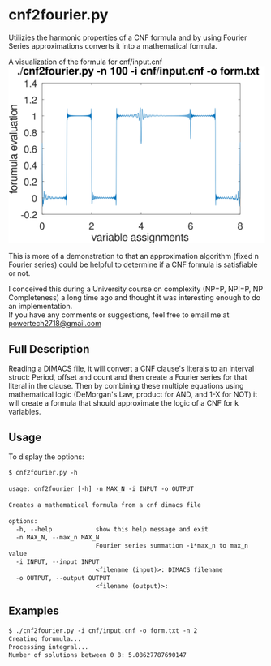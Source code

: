 ﻿# cnf2fourier.py
 
Utilizies the harmonic properties of a CNF formula and by using Fourier Series approximations
converts it into a mathematical formula.

A visualization of the formula for cnf/input.cnf ![3 vars fourier](images/3vars.svg)

This is more of a demonstration to that an 
approximation algorithm (fixed n Fourier series) could be helpful to determine if a 
CNF formula is satisfiable or not.  

I conceived this during a University course on complexity (NP=P, NP!=P, NP Completeness) 
a long time ago and thought it was interesting enough to do an implementation.    
If you have any comments or suggestions, feel free to email me at powertech2718@gmail.com


## Full Description 

Reading a DIMACS file, it will convert a CNF clause's literals to
an interval struct: Period, offset and count and then create a Fourier
series for that literal in the clause.  Then by combining these multiple equations
using mathematical logic (DeMorgan's Law, product for AND, and 1-X for NOT) it will create
a formula that should approximate the logic of a CNF for k variables. 

## Usage

To display the options: 
```
$ cnf2fourier.py -h

usage: cnf2fourier [-h] -n MAX_N -i INPUT -o OUTPUT

Creates a mathematical formula from a cnf dimacs file

options:
  -h, --help            show this help message and exit
  -n MAX_N, --max_n MAX_N
                        Fourier series summation -1*max_n to max_n value
  -i INPUT, --input INPUT
                        <filename (input)>: DIMACS filename
  -o OUTPUT, --output OUTPUT
                        <filename (output)>:

```  

## Examples
```
$ ./cnf2fourier.py -i cnf/input.cnf -o form.txt -n 2
Creating forumula...
Processing integral...
Number of solutions between 0 8: 5.08627787690147
```

